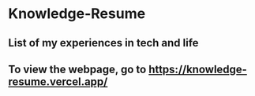 # Knowledge-Resume
## List of my experiences in tech and life
## To view the webpage, go to https://knowledge-resume.vercel.app/
